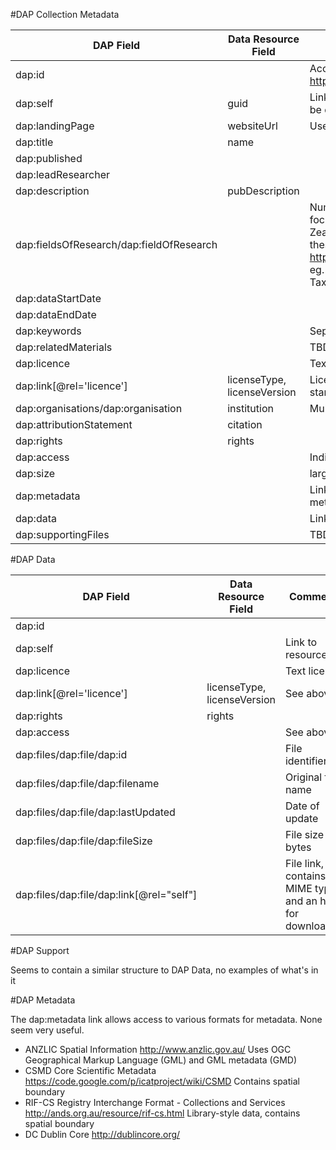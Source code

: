 #DAP Collection Metadata

| DAP Field | Data Resource Field | Comments |
| --------- | ------------------- | -------- |
| dap:id    | | Access metadata via https://ws.data.csiro.au/collections/{dap:id} |
| dap:self  | guid | Link to resource. Not sure why this should be different to the id |
| dap:landingPage | websiteUrl | Uses rel, type, href |
| dap:title | name | |
| dap:published | | |
| dap:leadResearcher | | |
| dap:description | pubDescription | |
| dap:fieldsOfResearch/dap:fieldOfResearch | | Numeric key; possibly mappable onto focus? Comes from Australian and New Zealand Standard Research Classification thesaurus http://www.arc.gov.au/era/ANZSRC.htm eg. 060301=Animal Systematics and Taxonomy |
| dap:dataStartDate | | |
| dap:dataEndDate | | |
| dap:keywords | | Separated by semi-colons |
| dap:relatedMaterials | | TBD |
| dap:licence | | Text licence |
| dap:link[@rel='licence'] | licenseType, licenseVersion | Licence is a URL, needs to be mapped onto standard ALA terms |
| dap:organisations/dap:organisation | institution | Multiple institutions? |
| dap:attributionStatement | citation | |
| dap:rights | rights | |
| dap:access | | Indicates public/private access |
| dap:size | | large, small, etc. |
| dap:metadata | | Link to different representations of metadata. ANZLIC, CSMD, RIF, DC |
| dap:data | | Link to the actual data itself |
| dap:supportingFiles | | TBD |

#DAP Data

| DAP Field | Data Resource Field | Comments |
| --------- | ------------------- | -------- |
| dap:id    | |  |
| dap:self  | | Link to resource |
| dap:licence | | Text licence |
| dap:link[@rel='licence'] | licenseType, licenseVersion | See above |
| dap:rights | rights | |
| dap:access | | See above |
| dap:files/dap:file/dap:id | | File identifier |
| dap:files/dap:file/dap:filename | | Original file name |
| dap:files/dap:file/dap:lastUpdated | | Date of update |
| dap:files/dap:file/dap:fileSize | | File size in bytes |
| dap:files/dap:file/dap:link[@rel="self"] | | File link, contains a MIME type and an href for downloading |

#DAP Support

Seems to contain a similar structure to DAP Data, no examples of what's in it

#DAP Metadata

The dap:metadata link allows access to various formats for metadata. None seem very useful.

* ANZLIC Spatial Information http://www.anzlic.gov.au/ Uses OGC Geographical Markup Language (GML) and GML metadata (GMD)
* CSMD Core Scientific Metadata https://code.google.com/p/icatproject/wiki/CSMD Contains spatial boundary
* RIF-CS Registry Interchange Format - Collections and Services http://ands.org.au/resource/rif-cs.html Library-style data, contains spatial boundary
* DC Dublin Core http://dublincore.org/